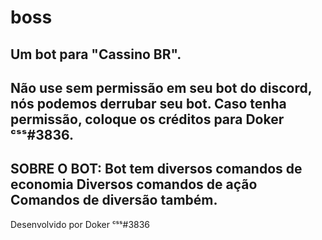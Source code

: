 # boss
Um bot para "Cassino BR".
------
Não use sem permissão em seu bot do discord, nós podemos derrubar seu bot.
Caso tenha permissão, coloque os créditos para Doker ᶜˢˢ#3836.
---
SOBRE O BOT:
Bot tem diversos comandos de economia
Diversos comandos de ação
Comandos de diversão também.
-
Desenvolvido por Doker ᶜˢˢ#3836
